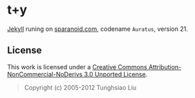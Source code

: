 t+y
===

[Jekyll][jk] runing on [sparanoid.com][sp], codename `Auratus`, version 21.

License
-------

This work is licensed under a [Creative Commons Attribution-NonCommercial-NoDerivs 3.0 Unported License][cc].

> Copyright (c) 2005-2012 Tunghsiao Liu

[jk]: https://github.com/mojombo/jekyll
[sp]: http://sparanoid.com/
[cc]: http://creativecommons.org/licenses/by-nc-nd/3.0/